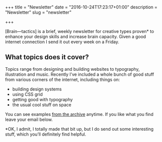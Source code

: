 +++
title = "Newsletter"
date = "2016-10-24T17:23:17+01:00"
description = "Newsletter"
slug = "newsletter"

+++

[Brain&mdash;tactics] is a brief, weekly newsletter for creative types proven* to enhance your design skills and increase brain capacity. Given a good internet connection I send it out every week on a Friday.

## What topics does it cover?

Topics range from designing and building websites to typography, illustration and music. Recently I’ve included a whole bunch of good stuff from various corners of the internet, including things on:

- building design systems
- using CSS grid
- getting good with typography
- the usual cool stuff on space

You can see examples [from the archive](http://us14.campaign-archive1.com/home/?u=4e8fba8d0ab4a857159c0104e&id=d6ad2b65ca) anytime. If you like what you find leave your email below.


*OK, I admit, I totally made that bit up, but I do send out some interesting stuff, which you’ll definitely find helpful.
